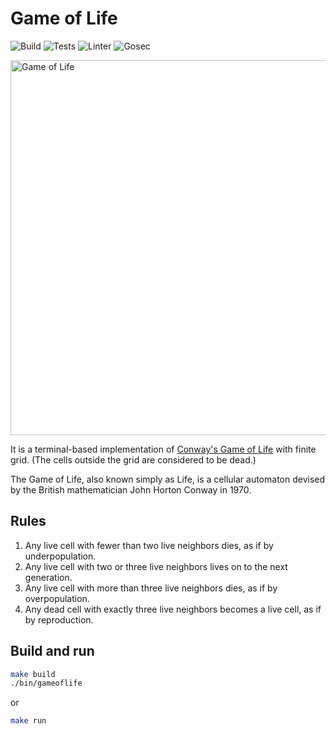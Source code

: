 # Game of Life

![Build](https://github.com/ivanlemeshev/gameoflife/actions/workflows/build.yml/badge.svg)
![Tests](https://github.com/ivanlemeshev/gameoflife/actions/workflows/test.yml/badge.svg)
![Linter](https://github.com/ivanlemeshev/gameoflife/actions/workflows/lint.yml/badge.svg)
![Gosec](https://github.com/ivanlemeshev/gameoflife/actions/workflows/sec.yml/badge.svg)

<img src="./gameoflife.gif" width="600" alt="Game of Life"/>

It is a terminal-based implementation of [Conway's Game of Life](https://en.wikipedia.org/wiki/Conway%27s_Game_of_Life)
with finite grid. (The cells outside the grid are considered to be dead.)

The Game of Life, also known simply as Life, is a cellular automaton devised by
the British mathematician John Horton Conway in 1970.

## Rules

1. Any live cell with fewer than two live neighbors dies, as if by underpopulation.
2. Any live cell with two or three live neighbors lives on to the next generation.
3. Any live cell with more than three live neighbors dies, as if by overpopulation.
4. Any dead cell with exactly three live neighbors becomes a live cell, as if by reproduction.

## Build and run

```bash
make build
./bin/gameoflife
```

or

```bash
make run
```

